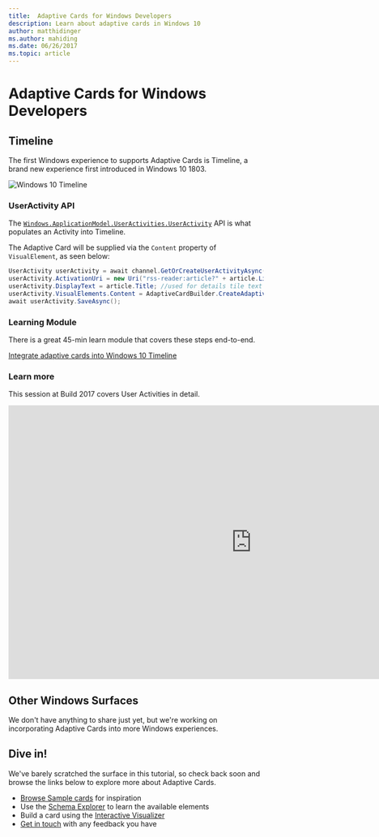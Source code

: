 ```yaml
---
title:  Adaptive Cards for Windows Developers
description: Learn about adaptive cards in Windows 10
author: matthidinger
ms.author: mahiding
ms.date: 06/26/2017
ms.topic: article
---
```


# Adaptive Cards for Windows Developers

## Timeline

The first Windows experience to supports Adaptive Cards is Timeline, a brand new experience first introduced in Windows 10 1803. 

![Windows 10 Timeline](media/windows/timeline.png)

### UserActivity API

The [`Windows.ApplicationModel.UserActivities.UserActivity`](/uwp/api/windows.applicationmodel.useractivities.useractivity) API is what populates an Activity into Timeline.

The Adaptive Card will be supplied via the `Content` property of `VisualElement`, as seen below:

```csharp
UserActivity userActivity = await channel.GetOrCreateUserActivityAsync(activityId, new HostName("contoso.com"));
userActivity.ActivationUri = new Uri("rss-reader:article?" + article.Link);
userActivity.DisplayText = article.Title; //used for details tile text
userActivity.VisualElements.Content = AdaptiveCardBuilder.CreateAdaptiveCardFromJson(jsonString);
await userActivity.SaveAsync();
```

### Learning Module

There is a great 45-min learn module that covers these steps end-to-end.

[Integrate adaptive cards into Windows 10 Timeline](/learn/modules/integrate-app-into-windows-10-timeline/)

### Learn more

This session at Build 2017 covers User Activities in detail.

<iframe src="https://channel9.msdn.com/Events/Build/2017/B8108/player" width="960" height="540" allowFullScreen frameBorder="0"></iframe>

## Other Windows Surfaces
We don't have anything to share just yet, but we're working on incorporating Adaptive Cards into more Windows experiences.

## Dive in!

We've barely scratched the surface in this tutorial, so check back soon and browse the links below to explore more about Adaptive Cards.

* [Browse Sample cards](https://adaptivecards.io/samples/) for inspiration
* Use the [Schema Explorer](https://adaptivecards.io/explorer) to learn the available elements
* Build a card using the [Interactive Visualizer](https://adaptivecards.io/visualizer/index.html?hostApp=Skype)
* [Get in touch](https://adaptivecards.io/connect) with any feedback you have
